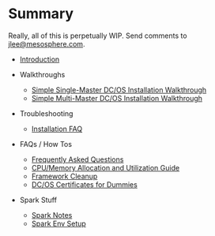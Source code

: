 # Summary

Really, all of this is perpetually WIP.  Send comments to jlee@mesosphere.com.

* [Introduction](README.md)
* Walkthroughs
    * [Simple Single-Master DC/OS Installation Walkthrough](walkthroughs/single-master-setup.md)
    * [Simple Multi-Master DC/OS Installation Walkthrough](walkthroughs/multi-master-setup.md)

* Troubleshooting
    * [Installation FAQ](troubleshooting/installation-faq.md)

* FAQs / How Tos
    * [Frequently Asked Questions](faqs/faq.md)
    * [CPU/Memory Allocation and Utilization Guide](faqs/utilization.md)
    * [Framework Cleanup](faqs/cleanup.md)
    * [DC/OS Certificates for Dummies](faqs/certificates-for-dummies.md)

* Spark Stuff
    * [Spark Notes](spark/spark.md)
    * [Spark Env Setup](spark/env.md)